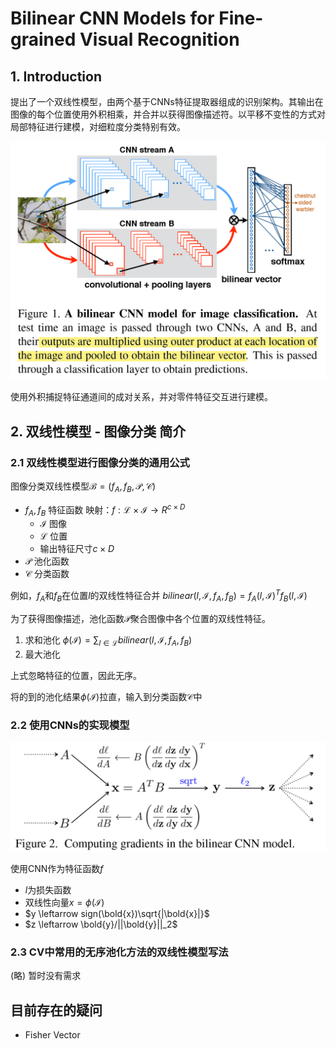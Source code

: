 # Bilinear CNN Models for Fine-grained Visual Recognition

## 1. Introduction
提出了一个双线性模型，由两个基于CNNs特征提取器组成的识别架构。其输出在图像的每个位置使用外积相乘，并合并以获得图像描述符。以平移不变性的方式对局部特征进行建模，对细粒度分类特别有效。

![20200528082114](https://raw.githubusercontent.com/bysen32/PicGo/master/20200528082114.png)

使用外积捕捉特征通道间的成对关系，并对零件特征交互进行建模。

## 2. 双线性模型 - 图像分类 简介

### 2.1 双线性模型进行图像分类的通用公式

图像分类双线性模型$\mathcal{B} = (f_A, f_B, \mathcal{P}, \mathcal{C})$

- $f_A, f_B$ 特征函数 映射：$f: \mathcal{L} \times \mathcal{I} \rightarrow R^{c\times D}$
  - $\mathcal{I}$ 图像
  - $\mathcal{L}$ 位置
  - 输出特征尺寸$c\times D$
- $\mathcal{P}$ 池化函数
- $\mathcal{C}$ 分类函数

例如，$f_A$和$f_B$在位置$l$的双线性特征合并 $bilinear(l, \mathcal{I}, f_A, f_B) = f_A(l, \mathcal{I})^Tf_B(l, \mathcal{I})$

为了获得图像描述，池化函数$\mathcal{P}$聚合图像中各个位置的双线性特征。

1. 求和池化 $\phi(\mathcal{I}) = \sum_{l \in \mathcal{L}} bilinear(l, \mathcal{I}, f_A, f_B)$
2. 最大池化

上式忽略特征的位置，因此无序。

将的到的池化结果$\phi(\mathcal{I})$拉直，输入到分类函数$\mathcal{C}$中

### 2.2 使用CNNs的实现模型

![20200528101233](https://raw.githubusercontent.com/bysen32/PicGo/master/20200528101233.png)

使用CNN作为特征函数$f$

- $l$为损失函数
- 双线性向量$x = \phi (\mathcal{I})$
- $y \leftarrow sign(\bold{x})\sqrt{|\bold{x}|}$
- $z \leftarrow \bold{y}/||\bold{y}||_2$

### 2.3 CV中常用的无序池化方法的双线性模型写法

(略) 暂时没有需求

## 目前存在的疑问

- Fisher Vector